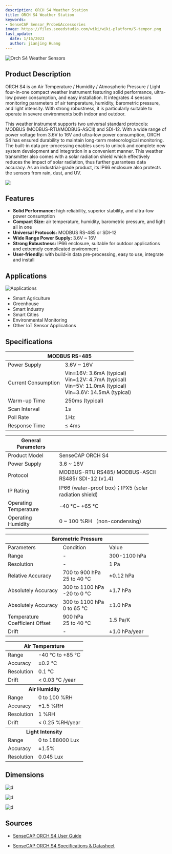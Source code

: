 ```yaml
---
description: ORCH S4 Weather Station
title: ORCH S4 Weather Station
keywords:
- SenseCAP Sensor_Probe&Accessories
image: https://files.seeedstudio.com/wiki/wiki-platform/S-tempor.png
last_update:
  date: 1/16/2023
  author: jianjing Huang
---
```


![Orch S4 Weather Sensors](https://files.seeedstudio.com/wiki/Orch_S4_Weather_Station/01_16_2.png)

## Product Description

ORCH S4 is an Air Temperature / Humidity / Atmospheric Pressure / Light four-in-one compact weather instrument featuring solid performance, ultra-low power consumption, and easy installation. It integrates 4 sensors monitoring parameters of air temperature, humidity, barometric pressure, and light intensity. With strong robustness, it is particularly suitable to operate in severe environments both indoor and outdoor.

This weather instrument supports two universal standard protocols: MODBUS (MODBUS-RTU/MODBUS-ASCII) and SDI-12. With a wide range of power voltage from 3.6V to 16V and ultra-low power consumption, ORCH S4 has ensured durability to maintain long-term meteorological monitoring. The built-in data pre-processing enables users to unlock and complete new system development and integration in a convenient manner. This weather transmitter also comes with a solar radiation shield which effectively reduces the impact of solar radiation, thus further guarantees data accuracy. As an industrial-grade product, its IP66 enclosure also protects the sensors from rain, dust, and UV.

[![](https://files.seeedstudio.com/wiki/Seeed-WiKi/docs/images/300px-Get_One_Now_Banner-ragular.png)](https://www.seeedstudio.com/ORCH-S4-A1A-p-4810.html)

## Features

* **Solid Performance:** high reliability, superior stability, and ultra-low power consumption
* **Compact Size:** air temperature, humidity, barometric pressure, and light all in one
* **Universal Protocols:** MODBUS RS-485 or SDI-12
* **Wide Range Power Supply:** 3.6V ~ 16V
* **Strong Robustness:** IP66 enclosure, suitable for outdoor applications and extremely complicated environment
* **User-friendly:** with build-in data pre-processing, easy to use, integrate and install

## Applications

![Applications](https://files.seeedstudio.com/wiki/Orch_S4_Weather_Station/applications.png)

* Smart Agriculture
* Greenhouse
* Smart Industry
* Smart Cities
* Environmental Monitoring
* Other IoT Sensor Applications

## Specifications

<!-- <div class="wide-screen-container__39MF" data-is-widescreen="false" data-type="paragraph">
<style type="text/css" xml="space">
.tg  {border-collapse:collapse;border-spacing:20px；}
.tg td{border-color:black;border-style:solid;border-width:1px;font-family:Arial, sans-serif;font-size:14px;
  overflow:hidden;padding:10px 10px;word-break:normal;}
.tg th{border-color:black;border-style:solid;border-width:1px;font-family:Arial, sans-serif;font-size:14px;
  font-weight:normal;overflow:hidden;padding:10px 10px;word-break:normal;}
.tg .tg-qw69{background-color:#9b9b9b;border-color:#c0c0c0;color:#ffffff;text-align:left;vertical-align:top}
.tg .tg-855q{background-color:#ffffff;border-color:#c0c0c0;text-align:left;vertical-align:top}
</style>-->

<table class="tg">
<thead>
<tr><th class="tg-qw69" colspan="2">MODBUS RS-485</th></tr>
</thead>
<tbody>
<tr>
<td class="tg-855q">Power Supply</td>
<td class="tg-855q">3.6V ~ 16V</td>
</tr>
<tr>
<td class="tg-855q">Current Consumption</td>
<td class="tg-855q">Vin=16V: 3.6mA (typical)<br />Vin=12V: 4.7mA (typical)<br />Vin=5V: 11.0mA (typical)<br />Vin=3.6V: 14.5mA (typical)</td>
</tr>
<tr>
<td class="tg-855q">Warm-up Time</td>
<td class="tg-855q">250ms (typical)</td>
</tr>
<tr>
<td class="tg-855q">Scan Interval</td>
<td class="tg-855q">1s</td>
</tr>
<tr>
<td class="tg-855q">Poll Rate</td>
<td class="tg-855q">1Hz</td>
</tr>
<tr>
<td class="tg-855q">Response Time</td>
<td class="tg-855q">≤ 4ms</td>
</tr>
</tbody>
</table>

<!-- <div class="wide-screen-container__39MF" data-is-widescreen="false" data-type="paragraph">
<style type="text/css" xml="space">
.tg  {border-collapse:collapse;border-spacing:0;margin:10px}
.tg td{border-color:black;border-style:solid;border-width:1px;font-family:Arial, sans-serif;font-size:14px;
  overflow:hidden;padding:10px 10px;word-break:normal;}
.tg th{border-color:black;border-style:solid;border-width:1px;font-family:Arial, sans-serif;font-size:14px;
  font-weight:normal;overflow:hidden;padding:10px 10px;word-break:normal;}
.tg .tg-qw69{background-color:#9b9b9b;border-color:#c0c0c0;color:#ffffff;text-align:left;vertical-align:top}
.tg .tg-855q{background-color:#ffffff;border-color:#c0c0c0;text-align:left;vertical-align:top}
</style> -->

<table class="tg">
<thead>
<tr><th class="tg-qw69">General Parameters</th><th class="tg-qw69"></th></tr>
</thead>
<tbody>
<tr>
<td class="tg-855q">Product Model</td>
<td class="tg-855q">SenseCAP ORCH S4</td>
</tr>
<tr>
<td class="tg-855q">Power Supply</td>
<td class="tg-855q">3.6 ~ 16V</td>
</tr>
<tr>
<td class="tg-855q">Protocol</td>
<td class="tg-855q">MODBUS-RTU RS485/ MODBUS-ASCII RS485/ SDI-12 (v1.4)</td>
</tr>
<tr>
<td class="tg-855q">IP Rating</td>
<td class="tg-855q">IP66 (water-proof box)；IPX5 (solar radiation shield)</td>
</tr>
<tr>
<td class="tg-855q">Operating Temperature</td>
<td class="tg-855q">-40 ℃~ +65 ℃</td>
</tr>
<tr>
<td class="tg-855q">Operating Humidity</td>
<td class="tg-855q">0 ~ 100 %RH （non-condensing）</td>
</tr>
</tbody>
</table>

<!-- <div class="wide-screen-container__39MF" data-is-widescreen="false" data-type="paragraph">

<style type="text/css" xml="space">
.tg  {border-collapse:collapse;border-spacing:0;}
.tg td{border-color:black;border-style:solid;border-width:1px;font-family:Arial, sans-serif;font-size:14px;
  overflow:hidden;padding:10px 5px;word-break:normal;}
.tg th{border-color:black;border-style:solid;border-width:1px;font-family:Arial, sans-serif;font-size:14px;
  font-weight:normal;overflow:hidden;padding:10px 5px;word-break:normal;}
.tg .tg-qw69{background-color:#9b9b9b;border-color:#c0c0c0;color:#ffffff;text-align:left;vertical-align:top}
.tg .tg-wo29{border-color:#c0c0c0;text-align:left;vertical-align:top}
</style> -->

<table class="tg">
<thead>
<tr><th class="tg-qw69" colspan="3">Barometric Pressure</th></tr>
</thead>
<tbody>
<tr>
<td class="tg-wo29">Parameters</td>
<td class="tg-wo29">Condition</td>
<td class="tg-wo29">Value</td>
</tr>
<tr>
<td class="tg-wo29">Range</td>
<td class="tg-wo29">-</td>
<td class="tg-wo29">300-1100 hPa</td>
</tr>
<tr>
<td class="tg-wo29">Resolution</td>
<td class="tg-wo29">-</td>
<td class="tg-wo29">1 Pa</td>
</tr>
<tr>
<td class="tg-wo29">Relative Accuracy</td>
<td class="tg-wo29">700 to 900 hPa<br />25 to 40 °C</td>
<td class="tg-wo29"><span data-style="font-weight: 400; font-style: normal;">±0.12 hPa</span></td>
</tr>
<tr>
<td class="tg-wo29">Absolutely Accuracy</td>
<td class="tg-wo29">300 to 1100 hPa<br />-20 to 0 °C</td>
<td class="tg-wo29"><span data-style="font-weight: 400; font-style: normal;">±1.7 hPa</span></td>
</tr>
<tr>
<td class="tg-wo29"><span data-style="font-weight: 400; font-style: normal;">Absolutely Accuracy</span></td>
<td class="tg-wo29">300 to 1100 hPa<br />0 to 65 °C</td>
<td class="tg-wo29"><span data-style="font-weight: 400; font-style: normal;">±1.0 hPa</span></td>
</tr>
<tr>
<td class="tg-wo29">Temperature <br />Coefficient Offset</td>
<td class="tg-wo29">900 hPa<br />25 to 40 °C</td>
<td class="tg-wo29">1.5 Pa/K</td>
</tr>
<tr>
<td class="tg-wo29">Drift</td>
<td class="tg-wo29">-</td>
<td class="tg-wo29"><span data-style="font-weight: 400; font-style: normal;">±1.0 hPa/year</span></td>
</tr>
</tbody>
</table>

<!-- <div class="wide-screen-container__39MF" data-is-widescreen="false" data-type="paragraph">

<style type="text/css" xml="space">
.tg  {border-collapse:collapse;border-spacing:0;}
.tg td{border-color:black;border-style:solid;border-width:1px;font-family:Arial, sans-serif;font-size:14px;
  overflow:hidden;padding:10px 10px;word-break:normal;}
.tg th{border-color:black;border-style:solid;border-width:1px;font-family:Arial, sans-serif;font-size:14px;
  font-weight:normal;overflow:hidden;padding:10px 10px;word-break:normal;}
.tg .tg-qw69{background-color:#9b9b9b;border-color:#c0c0c0;color:#ffffff;text-align:left;vertical-align:top}
.tg .tg-855q{background-color:#ffffff;border-color:#c0c0c0;text-align:left;vertical-align:top}
</style> -->

<table class="tg">
<thead>
<tr><th class="tg-qw69" colspan="2">Air Temperature</th></tr>
</thead>
<tbody>
<tr>
<td class="tg-855q">Range</td>
<td class="tg-855q">-40 °C to +85 °C</td>
</tr>
<tr>
<td class="tg-855q">Accuracy</td>
<td class="tg-855q"><span data-style="font-weight: 400; font-style: normal;">±0.2 </span>°C</td>
</tr>
<tr>
<td class="tg-855q">Resolution</td>
<td class="tg-855q">0.1 °C</td>
</tr>
<tr>
<td class="tg-855q">Drift</td>
<td class="tg-855q">&lt; 0.03 °C /year</td>
</tr>
<tr><th class="tg-qw69" colspan="2">Air Humidity</th></tr>
<tr>
<td class="tg-855q">Range</td>
<td class="tg-855q">0 to 100 %RH</td>
</tr>
<tr>
<td class="tg-855q">Accuracy</td>
<td class="tg-855q"><span data-style="font-weight: 400; font-style: normal;">±1.5 %RH</span></td>
</tr>
<tr>
<td class="tg-855q">Resolution</td>
<td class="tg-855q">1 %RH</td>
</tr>
<tr>
<td class="tg-855q">Drift</td>
<td class="tg-855q">&lt; 0.25 %RH/year</td>
</tr>
<tr><th class="tg-qw69" colspan="2">Light Intensity</th></tr>
<tr>
<td class="tg-855q">Range</td>
<td class="tg-855q">0 to 188000 Lux</td>
</tr>
<tr>
<td class="tg-855q">Accuracy</td>
<td class="tg-855q"><span data-style="font-weight: 400; font-style: normal;">±1.5%</span></td>
</tr>
<tr>
<td class="tg-855q">Resolution</td>
<td class="tg-855q">0.045 Lux</td>
</tr>
</tbody>
</table>

<div class="wide-screen-container__39MF" data-is-widescreen="false" data-type="paragraph"></div>

## Dimensions

![d](https://files.seeedstudio.com/wiki/Orch_S4_Weather_Station/d1.png)

![d](https://files.seeedstudio.com/wiki/Orch_S4_Weather_Station/d2.png)

![d](https://files.seeedstudio.com/wiki/Orch_S4_Weather_Station/d3.png)

## Sources

* [SenseCAP ORCH S4 User Guide](https://files.seeedstudio.com/wiki/Orch_S4_Weather_Station/SenseCAP_ORCH_S4-User_Guide.pdf)

* [SenseCAP ORCH S4 Specifications & Datasheet](https://files.seeedstudio.com/wiki/Orch_S4_Weather_Station/SenseCAP_ORCH_S4-DataSheet.pdf)
